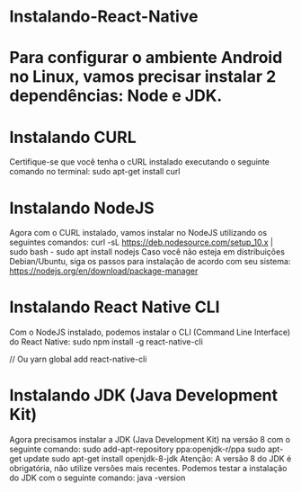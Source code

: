 # Instalando-React-Native

# Para configurar o ambiente Android no Linux, vamos precisar instalar 2 dependências: Node e JDK.

# Instalando CURL
Certifique-se que você tenha o cURL instalado executando o seguinte comando no terminal:
sudo apt-get install curl

# Instalando NodeJS
Agora com o CURL instalado, vamos instalar no NodeJS utilizando os seguintes comandos:
curl -sL https://deb.nodesource.com/setup_10.x | sudo bash -
sudo apt install nodejs
Caso você não esteja em distribuições Debian/Ubuntu, siga os passos para instalação de acordo com seu sistema: https://nodejs.org/en/download/package-manager

# Instalando React Native CLI
Com o NodeJS instalado, podemos instalar o CLI (Command Line Interface) do React Native:
sudo npm install -g react-native-cli

// Ou yarn global add react-native-cli

# Instalando JDK (Java Development Kit)
Agora precisamos instalar a JDK (Java Development Kit) na versão 8 com o seguinte comando:
sudo add-apt-repository ppa:openjdk-r/ppa
sudo apt-get update
sudo apt-get install openjdk-8-jdk
Atenção: A versão 8 do JDK é obrigatória, não utilize versões mais recentes.
Podemos testar a instalação do JDK com o seguinte comando:
java -version
